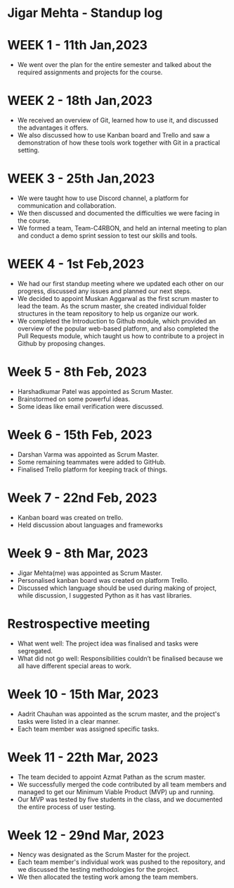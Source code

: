 # Jigar Mehta - Standup log
# WEEK 1 - 11th Jan,2023
- We went over the plan for the entire semester and talked about the required assignments and projects for the course.
# WEEK 2 - 18th Jan,2023
- We received an overview of Git, learned how to use it, and discussed the advantages it offers.
- We also discussed how to use Kanban board and Trello and saw a demonstration of how these tools work together with Git in a practical setting.
# WEEK 3 - 25th Jan,2023
- We were taught how to use Discord channel, a platform for communication and collaboration.
- We then discussed and documented the difficulties we were facing in the course.
- We formed a team, Team-C4RBON, and held an internal meeting to plan and conduct a demo sprint session to test our skills and tools.
# WEEK 4 - 1st Feb,2023
- We had our first standup meeting where we updated each other on our progress, discussed any issues and planned our next steps.
- We decided to appoint Muskan Aggarwal as the first scrum master to lead the team. As the scrum master, she created individual folder structures in the team repository to help us organize our work.
- We completed the Introduction to Github module, which provided an overview of the popular web-based platform, and also completed the Pull Requests module, which taught us how to contribute to a project in Github by proposing changes.
# Week 5 - 8th Feb, 2023
- Harshadkumar Patel was appointed as Scrum Master.
- Brainstormed on some powerful ideas.
- Some ideas like email verification were discussed.
# Week 6 - 15th Feb, 2023
- Darshan Varma was appointed as Scrum Master.
- Some remaining teammates were added to GitHub.
- Finalised Trello platform for keeping track of things.
# Week 7 - 22nd Feb, 2023
- Kanban board was created on trello.
- Held discussion about languages and frameworks
# Week 9 - 8th Mar, 2023
- Jigar Mehta(me) was appointed as Scrum Master.
- Personalised kanban board was created on platform Trello.
- Discussed which language should be used during making of project, while discussion, I suggested Python as it has vast libraries.
# Restrospective meeting
- What went well: The project idea was finalised and tasks were segregated.
- What did not go well: Responsibilities couldn’t be finalised because we all have different special areas to work.
# Week 10 - 15th Mar, 2023
- Aadrit Chauhan was appointed as the scrum master, and the project's tasks were listed in a clear manner. 
- Each team member was assigned specific tasks.
# Week 11 - 22th Mar, 2023
- The team decided to appoint Azmat Pathan as the scrum master. 
- We successfully merged the code contributed by all team members and managed to get our Minimum Viable Product (MVP) up and running. 
- Our MVP was tested by five students in the class, and we documented the entire process of user testing.
# Week 12 - 29nd Mar, 2023
- Nency was designated as the Scrum Master for the project. 
- Each team member's individual work was pushed to the repository, and we discussed the testing methodologies for the project. 
- We then allocated the testing work among the team members.

